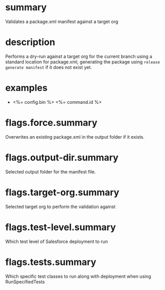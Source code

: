 # summary

Validates a package.xml manifest against a target org

# description

Performs a dry-run against a target org for the current branch using a standard location for package.xml, generating the package using `release generate manifest` if it does not exist yet.

# examples

- <%= config.bin %> <%= command.id %>

# flags.force.summary

Overwrites an existing package.xml in the output folder if it exists.

# flags.output-dir.summary

Selected output folder for the manifest file.

# flags.target-org.summary

Selected target org to perform the validation against

# flags.test-level.summary

Which test level of Salesforce deployment to run

# flags.tests.summary

Which specific test classes to run along with deployment when using RunSpecifiedTests

